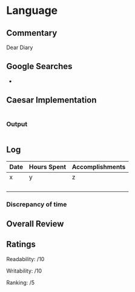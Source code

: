# Language

## Commentary

Dear Diary

## Google Searches

- 

## Caesar Implementation

```

```

### Output

```

```

## Log

| Date | Hours Spent | Accomplishments |
| ---- | ----------- | --------------- |
| x    | y           | z               |
|      |             |                 |
|      |             |                 |
|      |             |                 |
|      |             |                 |

### Discrepancy of time

## Overall Review

## Ratings

Readability: /10

Writability: /10

Ranking: /5
